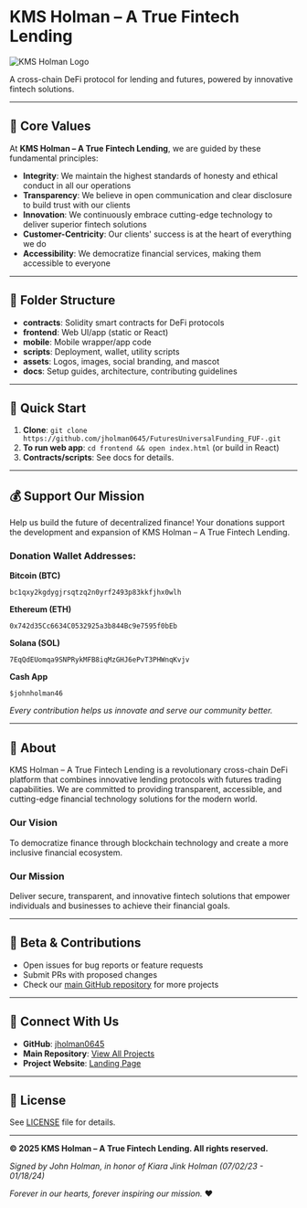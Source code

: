 # KMS Holman – A True Fintech Lending

![KMS Holman Logo](./assets/logo.png)

A cross-chain DeFi protocol for lending and futures, powered by innovative fintech solutions.

---

## 🎯 Core Values

At **KMS Holman – A True Fintech Lending**, we are guided by these fundamental principles:

- **Integrity**: We maintain the highest standards of honesty and ethical conduct in all our operations
- **Transparency**: We believe in open communication and clear disclosure to build trust with our clients
- **Innovation**: We continuously embrace cutting-edge technology to deliver superior fintech solutions
- **Customer-Centricity**: Our clients' success is at the heart of everything we do
- **Accessibility**: We democratize financial services, making them accessible to everyone

---

## 📂 Folder Structure

- **contracts**: Solidity smart contracts for DeFi protocols
- **frontend**: Web UI/app (static or React)
- **mobile**: Mobile wrapper/app code
- **scripts**: Deployment, wallet, utility scripts
- **assets**: Logos, images, social branding, and mascot
- **docs**: Setup guides, architecture, contributing guidelines

---

## 🚀 Quick Start

1. **Clone**: `git clone https://github.com/jholman0645/FuturesUniversalFunding_FUF-.git`
2. **To run web app**: `cd frontend && open index.html` (or build in React)
3. **Contracts/scripts**: See docs for details.

---

## 💰 Support Our Mission

Help us build the future of decentralized finance! Your donations support the development and expansion of KMS Holman – A True Fintech Lending.

### Donation Wallet Addresses:

**Bitcoin (BTC)**
```
bc1qxy2kgdygjrsqtzq2n0yrf2493p83kkfjhx0wlh
```

**Ethereum (ETH)**
```
0x742d35Cc6634C0532925a3b844Bc9e7595f0bEb
```

**Solana (SOL)**
```
7EqQdEUomqa9SNPRykMFB8iqMzGHJ6ePvT3PHWnqKvjv
```

**Cash App**
```
$johnholman46
```

*Every contribution helps us innovate and serve our community better.*

---

## 📖 About

KMS Holman – A True Fintech Lending is a revolutionary cross-chain DeFi platform that combines innovative lending protocols with futures trading capabilities. We are committed to providing transparent, accessible, and cutting-edge financial technology solutions for the modern world.

### Our Vision
To democratize finance through blockchain technology and create a more inclusive financial ecosystem.

### Our Mission
Deliver secure, transparent, and innovative fintech solutions that empower individuals and businesses to achieve their financial goals.

---

## 🤝 Beta & Contributions

- Open issues for bug reports or feature requests
- Submit PRs with proposed changes
- Check our [main GitHub repository](https://github.com/jholman0645) for more projects

---

## 🔗 Connect With Us

- **GitHub**: [jholman0645](https://github.com/jholman0645)
- **Main Repository**: [View All Projects](https://github.com/jholman0645)
- **Project Website**: [Landing Page](https://jholman0645.github.io/FuturesUniversalFunding_FUF-/)

---

## 📜 License

See [LICENSE](./license) file for details.

---

**© 2025 KMS Holman – A True Fintech Lending. All rights reserved.**

*Signed by John Holman, in honor of Kiara Jink Holman (07/02/23 - 01/18/24)*

*Forever in our hearts, forever inspiring our mission.* ❤️
